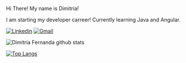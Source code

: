 Hi There! My name is Dimitria!

I am starting my developer carreer! Currently learning Java and Angular.

[![Linkedin](https://img.shields.io/badge/-rodrigodmpa-blue?style=flat-square&logo=Linkedin&logoColor=white&link=https://www.linkedin.com/in/dimitriafernanda)](https://www.linkedin.com/in/dimitriafernanda/)
[![Gmail](https://img.shields.io/badge/-dimitriafernanda1@gmail.com-c14438?style=flat-square&logo=Gmail&logoColor=white&link=mailto:dimitriafernanda1@gmail.com)](mailto:dimitriafernanda1a@gmail.com) 


![Dimitria Fernanda github stats](https://github-readme-stats.vercel.app/api?username=maybe3&show_icons=true&theme=dark)

[![Top Langs](https://github-readme-stats.vercel.app/api/top-langs/?username=maybe3&layout=compact&langs_count=15)](https://github.com/maybe3/github-readme-stats)
